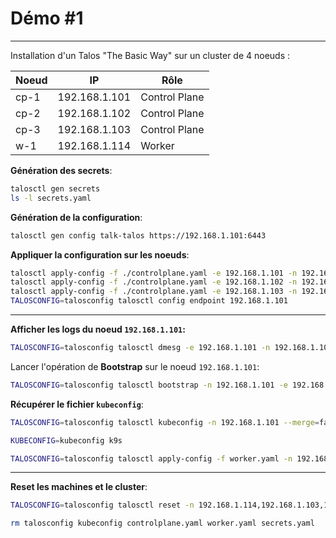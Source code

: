 # Démo #1
---
Installation d'un Talos "The Basic Way" sur un cluster de 4 noeuds : 

| Noeud | IP | Rôle |
| --- | --- | --- |
| cp-1 | 192.168.1.101 | Control Plane |
| cp-2 | 192.168.1.102 | Control Plane |
| cp-3 | 192.168.1.103 | Control Plane |
| w-1 | 192.168.1.114 | Worker | 

**Génération des secrets**:

```sh {"background":"true","name":"gen-secret"}
talosctl gen secrets
ls -l secrets.yaml
```

**Génération de la configuration**:

```sh
talosctl gen config talk-talos https://192.168.1.101:6443
```

**Appliquer la configuration sur les noeuds**:

```sh
talosctl apply-config -f ./controlplane.yaml -e 192.168.1.101 -n 192.168.1.101 --insecure
talosctl apply-config -f ./controlplane.yaml -e 192.168.1.102 -n 192.168.1.102 --insecure
talosctl apply-config -f ./controlplane.yaml -e 192.168.1.103 -n 192.168.1.103 --insecure
TALOSCONFIG=talosconfig talosctl config endpoint 192.168.1.101
```

---











**Afficher les logs du noeud `192.168.1.101`:**

```sh {"terminalRows":"27"}
TALOSCONFIG=talosconfig talosctl dmesg -e 192.168.1.101 -n 192.168.1.101 --talosconfig ./talosconfig
```

Lancer l'opération de **Bootstrap** sur le noeud `192.168.1.101`:

```sh
TALOSCONFIG=talosconfig talosctl bootstrap -n 192.168.1.101 -e 192.168.1.101 --talosconfig ./talosconfig
```

**Récupérer le fichier `kubeconfig`**:

```sh
TALOSCONFIG=talosconfig talosctl kubeconfig -n 192.168.1.101 --merge=false
```

```sh {"terminalRows":"30"}
KUBECONFIG=kubeconfig k9s
```

```sh
TALOSCONFIG=talosconfig talosctl apply-config -f worker.yaml -n 192.168.1.114 --insecure
```

---

**Reset les machines et le cluster**:

```sh
TALOSCONFIG=talosconfig talosctl reset -n 192.168.1.114,192.168.1.103,192.168.1.102,192.168.1.101 --graceful=false --reboot 
```

```sh
rm talosconfig kubeconfig controlplane.yaml worker.yaml secrets.yaml
```